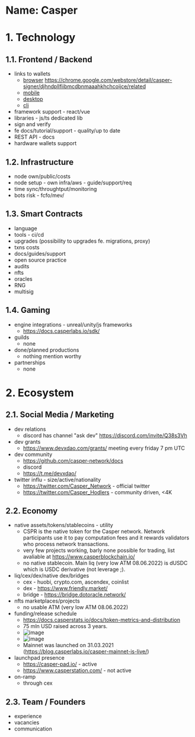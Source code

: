 Name: Casper
===

# 1. Technology
## 1.1.  Frontend / Backend
- links to wallets
	-   [browser](PASTE_LINK_HERE) https://chrome.google.com/webstore/detail/casper-signer/djhndpllfiibmcdbnmaaahkhchcoijce/related
	-   [mobile](PASTE_LINK_HERE)
	-   [desktop](PASTE_LINK_HERE)
	-   [cli](PASTE_LINK_HERE)
- framework support - react/vue
- libraries - js/ts dedicated lib
- sign and verify
- fe docs/tutorial/support - quality/up to date
- REST API - docs
- hardware wallets support

## 1.2.  Infrastructure
- node own/public/costs
- node setup - own infra/aws - guide/support/req
- time sync/throughtput/monitoring
- bots risk - fcfo/mev/
  
## 1.3.  Smart Contracts
- language
- tools - ci/cd
- upgrades (possibility to upgrades fe. migrations, proxy)
- txns costs
- docs/guides/support
- open source practice
- audits
- nfts
- oracles
- RNG
- multisig

## 1.4. Gaming
- engine integrations - unreal/unity/js frameworks
	+ https://docs.casperlabs.io/sdk/
- guilds
	+ none
- done/planned productions
	+ nothing mention worthy
- partnerships
	+ none

# 2. Ecosystem
## 2.1.  Social Media / Marketing
- dev relations
	+ discord has channel "ask dev" https://discord.com/invite/Q38s3Vh
- dev grants
	+ https://www.devxdao.com/grants/ meeting every friday 7 pm UTC 
- dev community
	+ https://github.com/casper-network/docs
	+ discord
	+ https://t.me/devxdao/
- twitter influ - size/active/nationality
	+ https://twitter.com/Casper_Network - official twitter
	+ https://twitter.com/Casper_Hodlers - community driven, <4K
  
## 2.2. Economy
- native assets/tokens/stablecoins - utility
	+ CSPR is the native token for the Casper network. Network participants use it to pay computation fees and it rewards validators who process network transactions.
	+ very few projects working, barly none possible for trading, list avaliable at https://www.casperblockchain.io/
	+ no native stablecoin. Main liq (very low ATM 08.06.2022) is dUSDC which is USDC derivative (not leverage ;).
- liq/cex/dex/native dex/bridges
	+ cex - huobi, crypto.com, ascendex, coinlist
	+ dex - https://www.friendly.market/
	+ bridge - https://bridge.dotoracle.network/
- nfts marketplaces/projects
	+ no usable ATM (very low ATM 08.06.2022)
- funding/release schedule
  + https://docs.casperstats.io/docs/token-metrics-and-distribution
  + 75 mln USD raised across 3 years.
  + ![image](https://user-images.githubusercontent.com/72046089/172386512-cabc3a78-5c49-4e72-9caf-c5e621111ca8.png)
  + ![image](https://user-images.githubusercontent.com/72046089/172386601-cd939ef6-a199-4fb6-909e-d6b6cf64e5ef.png)
  + Mainnet was launched on 31.03.2021 (https://blog.casperlabs.io/casper-mainnet-is-live/)
- launchpad presence
	+ https://casper-pad.io/ - active
	+ https://www.casperstation.com/ - not active
- on-ramp
	+ through cex

## 2.3. Team / Founders
- experience
- vacancies
- communication
